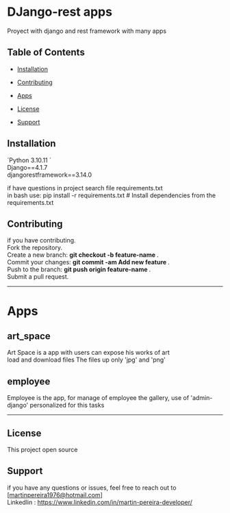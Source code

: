 #  DJango-rest apps 
Proyect with django and rest framework
with many apps 

## Table of Contents

- [Installation](#installation)
- [Contributing](#contributing)

- [Apps](#apps)

- [License](#license)
- [Support](#support)

## Installation
´Python 3.10.11 ´
<br>
Django==4.1.7
<br>
djangorestframework==3.14.0
<br>

if have questions in project search
file requirements.txt 
<br>
in bash use:
pip install -r requirements.txt  # Install dependencies from the requirements.txt

## Contributing
if you have contributing.
<br> 
Fork the repository. 
<br>
Create a new branch: <b> git checkout -b feature-name </b>.
<br>
Commit your changes: <b> git commit -am  Add new feature </b>.
<br>
Push to the branch:  <b> git push origin feature-name </b>.
<br>
Submit a pull request.

---------------------------------------------------------------------------------------------------------
# Apps 

## art_space
Art Space is a app with users can expose his works of art 
<br>
load and download files 
The files up only 'jpg' and 'png'

## employee 
Employee is the app, for manage of employee the gallery, use of 'admin-django' personalized
for this tasks 


----------------------------------------------------------------------------------------------------------
## License

This project open source

## Support
if you have any questions or issues, feel free to reach out to [martinpereira1976@hotmail.com]
<br>
Linkedlin : https://www.linkedin.com/in/martin-pereira-developer/



  
